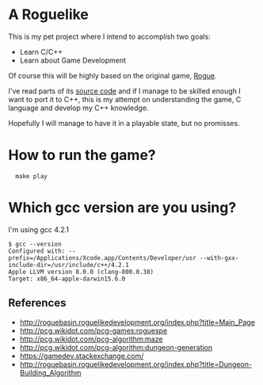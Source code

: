 # A Roguelike

This is my pet project where I intend to accomplish two goals:

- Learn C/C++
- Learn about Game Development

Of course this will be highly based on the original game, [Rogue](https://en.wikipedia.org/wiki/Rogue_(video_game)).

I've read parts of its [source code](https://github.com/davidslv/rogue) and if I manage to be skilled enough I want to port it
to C++, this is my attempt on understanding the game, C language and develop my C++ knowledge.

Hopefully I will manage to have it in a playable state, but no promisses.


# How to run the game?

```
  make play
```

# Which gcc version are you using?

I'm using gcc 4.2.1

```
$ gcc --version
Configured with: --prefix=/Applications/Xcode.app/Contents/Developer/usr --with-gxx-include-dir=/usr/include/c++/4.2.1
Apple LLVM version 8.0.0 (clang-800.0.38)
Target: x86_64-apple-darwin15.6.0
```


## References

- http://roguebasin.roguelikedevelopment.org/index.php?title=Main_Page
- http://pcg.wikidot.com/pcg-games:roguespe
- http://pcg.wikidot.com/pcg-algorithm:maze
- http://pcg.wikidot.com/pcg-algorithm:dungeon-generation
- https://gamedev.stackexchange.com/
- http://roguebasin.roguelikedevelopment.org/index.php?title=Dungeon-Building_Algorithm
